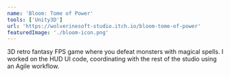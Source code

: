 ```yaml
---
name: 'Bloom: Tome of Power'
tools: ['Unity3D']
url: 'https://wolverinesoft-studio.itch.io/bloom-tome-of-power'
featuredImage: './bloom-icon.png'
---
```


3D retro fantasy FPS game where you defeat monsters with magical spells.
I worked on the HUD UI code, coordinating with the rest of the studio
using an Agile workflow.
